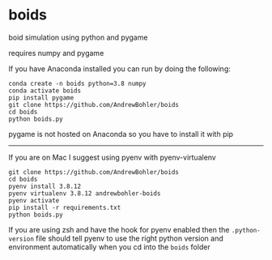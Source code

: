 # boids
boid simulation using python and pygame

requires numpy and pygame

If you have Anaconda installed you can run by doing the following:

```
conda create -n boids python=3.8 numpy
conda activate boids
pip install pygame
git clone https://github.com/AndrewBohler/boids
cd boids
python boids.py
```

pygame is not hosted on Anaconda so you have to install it with pip

----------------------------------------------------------------------

If you are on Mac I suggest using pyenv with pyenv-virtualenv

```
git clone https://github.com/AndrewBohler/boids
cd boids
pyenv install 3.8.12
pyenv virtualenv 3.8.12 andrewbohler-boids
pyenv activate
pip install -r requirements.txt
python boids.py
```

If you are using zsh and have the hook for pyenv enabled then the `.python-version` file should tell pyenv to use the right python version and environment automatically when you cd into the `boids` folder

